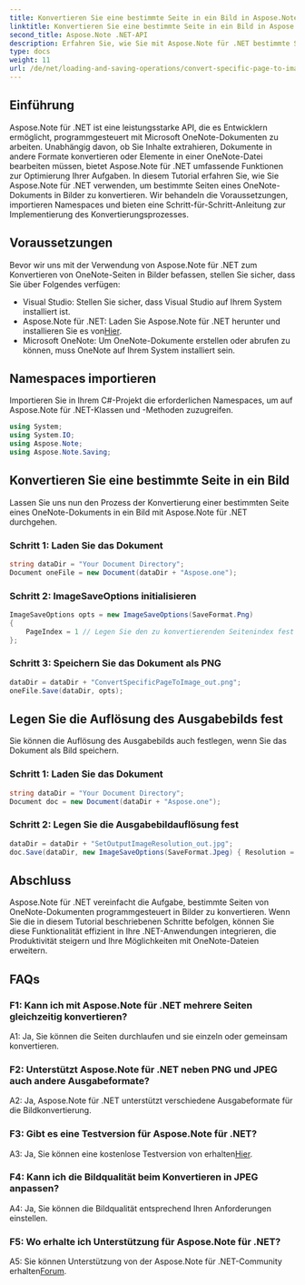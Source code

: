 ```yaml
---
title: Konvertieren Sie eine bestimmte Seite in ein Bild in Aspose.Note
linktitle: Konvertieren Sie eine bestimmte Seite in ein Bild in Aspose.Note
second_title: Aspose.Note .NET-API
description: Erfahren Sie, wie Sie mit Aspose.Note für .NET bestimmte Seiten von Microsoft OneNote-Dokumenten programmgesteuert in Bilder konvertieren.
type: docs
weight: 11
url: /de/net/loading-and-saving-operations/convert-specific-page-to-image/
---
```

## Einführung

Aspose.Note für .NET ist eine leistungsstarke API, die es Entwicklern ermöglicht, programmgesteuert mit Microsoft OneNote-Dokumenten zu arbeiten. Unabhängig davon, ob Sie Inhalte extrahieren, Dokumente in andere Formate konvertieren oder Elemente in einer OneNote-Datei bearbeiten müssen, bietet Aspose.Note für .NET umfassende Funktionen zur Optimierung Ihrer Aufgaben. In diesem Tutorial erfahren Sie, wie Sie Aspose.Note für .NET verwenden, um bestimmte Seiten eines OneNote-Dokuments in Bilder zu konvertieren. Wir behandeln die Voraussetzungen, importieren Namespaces und bieten eine Schritt-für-Schritt-Anleitung zur Implementierung des Konvertierungsprozesses.

## Voraussetzungen

Bevor wir uns mit der Verwendung von Aspose.Note für .NET zum Konvertieren von OneNote-Seiten in Bilder befassen, stellen Sie sicher, dass Sie über Folgendes verfügen:

- Visual Studio: Stellen Sie sicher, dass Visual Studio auf Ihrem System installiert ist.
-  Aspose.Note für .NET: Laden Sie Aspose.Note für .NET herunter und installieren Sie es von[Hier](https://releases.aspose.com/note/net/).
- Microsoft OneNote: Um OneNote-Dokumente erstellen oder abrufen zu können, muss OneNote auf Ihrem System installiert sein.

## Namespaces importieren

Importieren Sie in Ihrem C#-Projekt die erforderlichen Namespaces, um auf Aspose.Note für .NET-Klassen und -Methoden zuzugreifen.

```csharp
using System;
using System.IO;
using Aspose.Note;
using Aspose.Note.Saving;
```

## Konvertieren Sie eine bestimmte Seite in ein Bild

Lassen Sie uns nun den Prozess der Konvertierung einer bestimmten Seite eines OneNote-Dokuments in ein Bild mit Aspose.Note für .NET durchgehen.

### Schritt 1: Laden Sie das Dokument

```csharp
string dataDir = "Your Document Directory";
Document oneFile = new Document(dataDir + "Aspose.one");
```

### Schritt 2: ImageSaveOptions initialisieren

```csharp
ImageSaveOptions opts = new ImageSaveOptions(SaveFormat.Png)
{
    PageIndex = 1 // Legen Sie den zu konvertierenden Seitenindex fest
};
```

### Schritt 3: Speichern Sie das Dokument als PNG

```csharp
dataDir = dataDir + "ConvertSpecificPageToImage_out.png";
oneFile.Save(dataDir, opts);
```

## Legen Sie die Auflösung des Ausgabebilds fest

Sie können die Auflösung des Ausgabebilds auch festlegen, wenn Sie das Dokument als Bild speichern.

### Schritt 1: Laden Sie das Dokument

```csharp
string dataDir = "Your Document Directory";
Document doc = new Document(dataDir + "Aspose.one");
```

### Schritt 2: Legen Sie die Ausgabebildauflösung fest

```csharp
dataDir = dataDir + "SetOutputImageResolution_out.jpg";
doc.Save(dataDir, new ImageSaveOptions(SaveFormat.Jpeg) { Resolution = 220 });
```

## Abschluss

Aspose.Note für .NET vereinfacht die Aufgabe, bestimmte Seiten von OneNote-Dokumenten programmgesteuert in Bilder zu konvertieren. Wenn Sie die in diesem Tutorial beschriebenen Schritte befolgen, können Sie diese Funktionalität effizient in Ihre .NET-Anwendungen integrieren, die Produktivität steigern und Ihre Möglichkeiten mit OneNote-Dateien erweitern.

## FAQs

### F1: Kann ich mit Aspose.Note für .NET mehrere Seiten gleichzeitig konvertieren?

A1: Ja, Sie können die Seiten durchlaufen und sie einzeln oder gemeinsam konvertieren.

### F2: Unterstützt Aspose.Note für .NET neben PNG und JPEG auch andere Ausgabeformate?

A2: Ja, Aspose.Note für .NET unterstützt verschiedene Ausgabeformate für die Bildkonvertierung.

### F3: Gibt es eine Testversion für Aspose.Note für .NET?

 A3: Ja, Sie können eine kostenlose Testversion von erhalten[Hier](https://releases.aspose.com/).

### F4: Kann ich die Bildqualität beim Konvertieren in JPEG anpassen?

A4: Ja, Sie können die Bildqualität entsprechend Ihren Anforderungen einstellen.

### F5: Wo erhalte ich Unterstützung für Aspose.Note für .NET?

 A5: Sie können Unterstützung von der Aspose.Note für .NET-Community erhalten[Forum](https://forum.aspose.com/c/note/28).